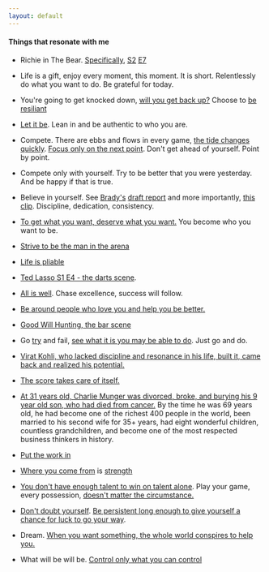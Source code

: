 ```yaml
---
layout: default
---
```


#### Things that resonate with me

 - Richie in The Bear. [Specifically](https://www.youtube.com/watch?v=sK8XSIVhsE4&pp=ygURcmljaGllIHMyIGU3IGJlYXI%3D), [S2](https://www.youtube.com/watch?v=HweVkp-dCsE&pp=ygURcmljaGllIHMyIGU3IGJlYXI%3D) [E7](https://www.youtube.com/watch?v=1ABxxKbqXhc&pp=ygURcmljaGllIHMyIGU3IGJlYXI%3D) 

 - Life is a gift, enjoy every moment, this moment. It is short. Relentlessly do what you want to do. Be grateful for today. 

 - You're going to get knocked down, [will you get back up?](https://www.youtube.com/watch?v=D_Vg4uyYwEk) Choose to [be resiliant](https://www.youtube.com/watch?v=9XOj3Omc9GY) 

 - [Let it be](https://www.youtube.com/watch?v=T94PHkuydcw). Lean in and be authentic to who you are. 

 - Compete. There are ebbs and flows in every game, [the tide changes quickly](https://www.youtube.com/watch?v=FyLPJ5JWZYk). [Focus only on the next point](https://www.youtube.com/watch?v=91kXZKq_wRE). Don't get ahead of yourself. Point by point. 

 - Compete only with yourself. Try to be better that you were yesterday. And be happy if that is true. 

 - Believe in yourself. See [Brady's](https://rickgosselin.com/draft-review-tom-brady/) [draft report](https://www.patriots.com/news/tom-brady-draft-bio-111106) and more importantly, [this clip](https://x.com/jakecrain_/status/1801272680458412460?s=46&t=3sMnPzK6Sti4HNBYqI1Q2A). Discipline, dedication, consistency. 

 - [To get what you want, deserve what you want.](https://www.conversationagent.com/2016/05/charlie-munger-the-safest-way-to-get-what-you-want-is-to-try-and-deserve-it.html) You become who you want to be.

 - [Strive to be the man in the arena](https://www.trcp.org/2011/01/18/it-is-not-the-critic-who-counts/)

 - [Life is pliable](https://twitter.com/BUILD_OR_DIE/status/1723032462941393260?s=20)

 - [Ted Lasso S1 E4 - the darts scene](https://www.youtube.com/watch?v=3S16b-x5mRA). 

 - [All is well](https://www.youtube.com/watch?v=7PzwOiW8-n0). Chase excellence, success will follow. 

 - [Be around people who love you and help you be better.](https://www.youtube.com/watch?v=vlTnHYCkG0E)

 - [Good Will Hunting, the bar scene](https://www.youtube.com/watch?v=LMD2vUErcYU)

 - Go [try](https://x.com/BrianJJi/status/1721349290214211801?s=20) and fail, [see what it is you may be able to do](https://www.youtube.com/watch?v=2_fDhqRk_Ro). Just go and do. 

 - [Virat Kohli, who lacked discipline and resonance in his life, built it, came back and realized his potential.](https://www.youtube.com/watch?v=cOAOafJcB3U)

 - [The score takes care of itself.](https://www.goodreads.com/en/book/show/6342995)

- [At 31 years old, Charlie Munger was divorced, broke, and burying his 9 year old son, who had died from cancer.](https://www.joshuakennon.com/if-charlie-munger-didnt-quit-when-he-was-divorced-broke-and-burying-his-9-year-old-son-you-have-no-excuse/) By the time he was 69 years old, he had become one of the richest 400 people in the world, been married to his second wife for 35+ years, had eight wonderful children, countless grandchildren, and become one of the most respected business thinkers in history. 

 - [Put the work in](https://x.com/BrianJJi/status/1733020067393114359?s=20) 

 - [Where you come from](https://www.youtube.com/watch?v=Wb-KYXJ0-t0) is [strength](https://www.youtube.com/watch?v=nDsIy6kRhms)

 - [You don't have enough talent to win on talent alone](https://www.youtube.com/watch?v=2nR3reKPE5Y). Play your game, every possession, [doesn't matter the circumstance.](https://www.youtube.com/watch?v=PsSLKutFV5o) 

- [Don't doubt yourself](https://blog.samaltman.com/dont-read-the-comments). [Be persistent long enough to give yourself a chance for luck to go your way](https://blog.samaltman.com/how-to-be-successful).

- Dream. [When you want something, the whole world conspires to help you.](https://www.goodreads.com/quotes/5647-and-when-you-want-something-all-the-universe-conspires-in) 


- What will be will be. [Control only what you can control](https://dailystoic.com/control-and-choice/)





